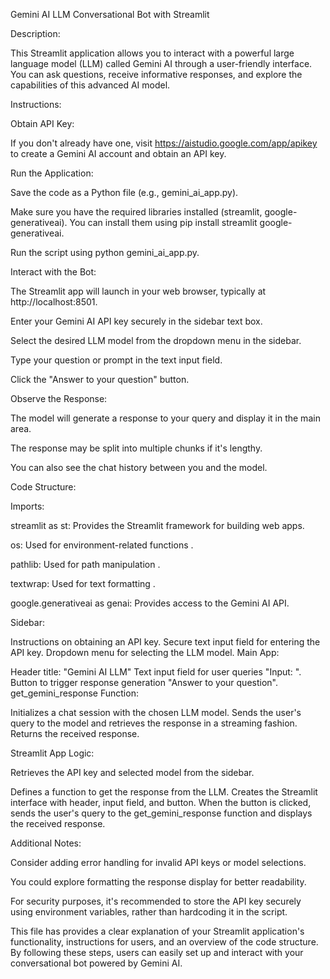    Gemini AI LLM Conversational Bot with Streamlit

Description:

This Streamlit application allows you to interact with a powerful large language model (LLM) called Gemini AI through a user-friendly interface. You can ask questions, receive informative responses, and explore the capabilities of this advanced AI model.

Instructions:

Obtain API Key:

If you don't already have one, visit https://aistudio.google.com/app/apikey to create a Gemini AI account and obtain an API key.

Run the Application:

Save the code as a Python file (e.g., gemini_ai_app.py).

Make sure you have the required libraries installed (streamlit, google-generativeai). You can install them using pip install streamlit google-generativeai.

Run the script using python gemini_ai_app.py.

Interact with the Bot:

The Streamlit app will launch in your web browser, typically at http://localhost:8501.

Enter your Gemini AI API key securely in the sidebar text box.

Select the desired LLM model from the dropdown menu in the sidebar.

Type your question or prompt in the text input field.

Click the "Answer to your question" button.

Observe the Response:

The model will generate a response to your query and display it in the main area.

The response may be split into multiple chunks if it's lengthy.

You can also see the chat history between you and the model.

Code Structure:

Imports:

streamlit as st: Provides the Streamlit framework for building web apps.

os: Used for environment-related functions .

pathlib: Used for path manipulation .

textwrap: Used for text formatting .

google.generativeai as genai: Provides access to the Gemini AI API.

Sidebar:

Instructions on obtaining an API key.
Secure text input field for entering the API key.
Dropdown menu for selecting the LLM model.
Main App:

Header title: "Gemini AI LLM"
Text input field for user queries "Input: ".
Button to trigger response generation "Answer to your question".
get_gemini_response Function:

Initializes a chat session with the chosen LLM model.
Sends the user's query to the model and retrieves the response in a streaming fashion.
Returns the received response.

Streamlit App Logic:

Retrieves the API key and selected model from the sidebar.

Defines a function to get the response from the LLM.
Creates the Streamlit interface with header, input field, and button.
When the button is clicked, sends the user's query to the get_gemini_response function and displays the received response.

Additional Notes:

Consider adding error handling for invalid API keys or model selections.

You could explore formatting the response display for better readability.

For security purposes, it's recommended to store the API key securely using environment variables, rather than hardcoding it in the script.

This file has  provides a clear explanation of your Streamlit application's functionality, instructions for users, and an overview of the code structure. By following these steps, users can easily set up and interact with your conversational bot powered by Gemini AI.
